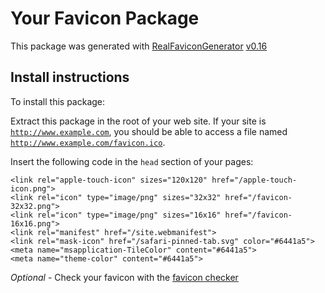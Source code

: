 # Your Favicon Package

This package was generated with [RealFaviconGenerator](https://realfavicongenerator.net/) [v0.16](https://realfavicongenerator.net/change_log#v0.16)

## Install instructions

To install this package:

Extract this package in the root of your web site. If your site is <code>http://www.example.com</code>, you should be able to access a file named <code>http://www.example.com/favicon.ico</code>.

Insert the following code in the `head` section of your pages:

    <link rel="apple-touch-icon" sizes="120x120" href="/apple-touch-icon.png">
    <link rel="icon" type="image/png" sizes="32x32" href="/favicon-32x32.png">
    <link rel="icon" type="image/png" sizes="16x16" href="/favicon-16x16.png">
    <link rel="manifest" href="/site.webmanifest">
    <link rel="mask-icon" href="/safari-pinned-tab.svg" color="#6441a5">
    <meta name="msapplication-TileColor" content="#6441a5">
    <meta name="theme-color" content="#6441a5">

*Optional* - Check your favicon with the [favicon checker](https://realfavicongenerator.net/favicon_checker)